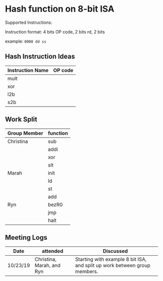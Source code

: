 # Hash function on 8-bit ISA

Supported Instructions:

Instruction format: 4 bits OP code, 2 bits rd, 2 bits

example: `0000 dd ss`

## Hash Instruction Ideas

|Instruction Name |OP code |
|-----------------|--------|
|mult             |        |
|xor              |        |
|l2b              |        |
|s2b              |        |

## Work Split

|Group Member     |function|
|-----------------|--------|
|Christina        |sub     |
|                 |addi    |
|                 |xor     |
|                 |slt     |
|Marah            |init    |
|                 |ld      |
|                 |st      |
|                 |add     |
|Ryn              |bezR0   |
|                 |jmp     |
|                 |halt    |

## Meeting Logs

|Date    |attended     |Discussed    |
|--------|-------------|-------------|
|10/23/19|Christina, Marah, and Ryn|Starting with example 8 bit ISA, and split up work between group members.|

